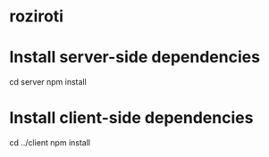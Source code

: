 # roziroti

# Install server-side dependencies
cd server
npm install

# Install client-side dependencies
cd ../client
npm install


